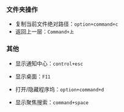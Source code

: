 ### 文件夹操作

- 复制当前文件绝对路径：`option+command+c`
- 返回上一层：`Command+上`





### 其他

- 显示通知中心：`control+esc`

- 显示桌面：`F11`
- 打开/隐藏程序坞：`option+command+d`
- 显示聚焦搜索：`command+space`

